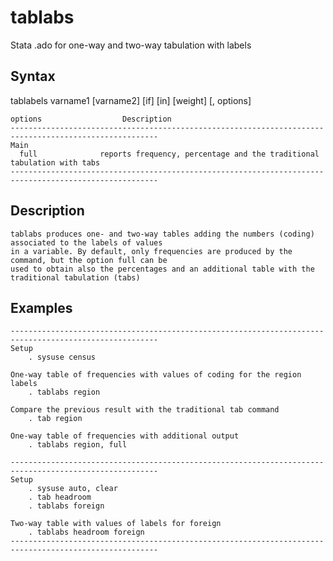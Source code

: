 # tablabs
Stata .ado for one-way and two-way tabulation with labels

## Syntax

tablabels varname1 [varname2] [if] [in] [weight] [, options]

    options                  Description
    -------------------------------------------------------------------------------------------------------
    Main
      full              reports frequency, percentage and the traditional tabulation with tabs
    -------------------------------------------------------------------------------------------------------
    
## Description

    tablabs produces one- and two-way tables adding the numbers (coding) associated to the labels of values
    in a variable. By default, only frequencies are produced by the command, but the option full can be 
    used to obtain also the percentages and an additional table with the traditional tabulation (tabs)
 
 
## Examples

    -------------------------------------------------------------------------------------------------------
    Setup
        . sysuse census

    One-way table of frequencies with values of coding for the region labels
        . tablabs region
    
    Compare the previous result with the traditional tab command
        . tab region
    
    One-way table of frequencies with additional output
        . tablabs region, full

    -------------------------------------------------------------------------------------------------------
    Setup
        . sysuse auto, clear
        . tab headroom
        . tablabs foreign
    
    Two-way table with values of labels for foreign
        . tablabs headroom foreign
    -------------------------------------------------------------------------------------------------------

   



